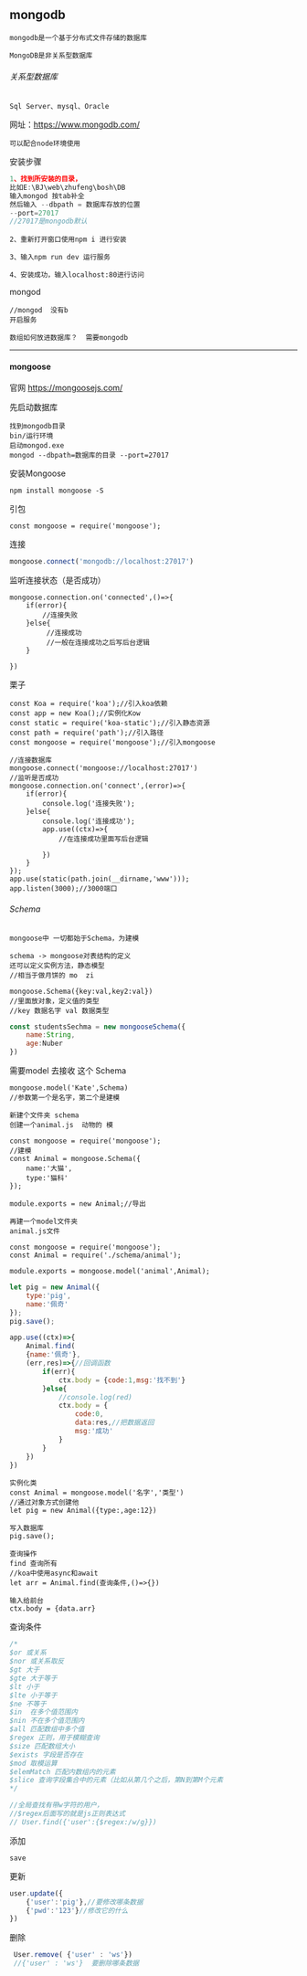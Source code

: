 ## mongodb

`mongodb是一个基于分布式文件存储的数据库`

`MongoDB是非关系型数据库`
###### 关系型数据库

```
Sql Server、mysql、Oracle
```

网址：https://www.mongodb.com/

`可以配合node环境使用`

安装步骤

```JavaScript
1、找到所安装的目录，
比如E:\BJ\web\zhufeng\bosh\DB
输入mongod 按tab补全
然后输入 --dbpath = 数据库存放的位置
--port=27017
//27017是mongodb默认
```

```
2、重新打开窗口使用npm i 进行安装
```

```
3、输入npm run dev 运行服务
```

```
4、安装成功，输入localhost:80进行访问
```

mongod

```
//mongod  没有b
开启服务
```

```
数组如何放进数据库？  需要mongodb
```

---
#### mongoose
官网 https://mongoosejs.com/

先启动数据库

```
找到mongodb目录
bin/运行环境
启动mongod.exe
mongod --dbpath=数据库的目录 --port=27017
```


安装Mongoose

```
npm install mongoose -S
```
引包

```
const mongoose = require('mongoose');
```
连接

```JavaScript
mongoose.connect('mongodb://localhost:27017')
```
监听连接状态（是否成功）

```
mongoose.connection.on('connected',()=>{
    if(error){
        //连接失败
    }else{
         //连接成功
         //一般在连接成功之后写后台逻辑
    }
    
})
```

栗子

```
const Koa = require('koa');//引入koa依赖
const app = new Koa();//实例化Kow
const static = require('koa-static');//引入静态资源
const path = require('path');//引入路径
const mongoose = require('mongoose');//引入mongoose

//连接数据库
mongoose.connect('mongoose://localhost:27017')
//监听是否成功
mongoose.connection.on('connect',(error)=>{
    if(error){
        console.log('连接失败');
    }else{
        console.log('连接成功');
        app.use((ctx)=>{
            //在连接成功里面写后台逻辑
            
        })
    }
});
app.use(static(path.join(__dirname,'www')));
app.listen(3000);//3000端口
```

###### Schema

`mongoose中 一切都始于Schema，为建模`
```
schema -> mongoose对表结构的定义
还可以定义实例方法，静态模型
//相当于做月饼的 mo  zi
```

```
mongoose.Schema({key:val,key2:val})
//里面放对象，定义值的类型
//key 数据名字 val 数据类型
```

```JavaScript
const studentsSechma = new mongooseSchema({
    name:String,
    age:Nuber
})
```
需要model 去接收 这个 Schema

```
mongoose.model('Kate',Schema)
//参数第一个是名字，第二个是建模
```


```
新建个文件夹 schema
创建一个animal.js  动物的 模
```

```
const mongoose = require('mongoose');
//建模
const Animal = mongoose.Schema({
    name:'大猫',
    type:'猫科'
});

module.exports = new Animal;//导出
```

```
再建一个model文件夹
animal.js文件
```

```
const mongoose = require('mongoose');
const Animal = require('./schema/animal');

module.exports = mongoose.model('animal',Animal);

```


```JavaScript
let pig = new Animal({
    type:'pig',
    name:'佩奇'
});
pig.save();

app.use((ctx)=>{
    Animal.find(
    {name:'佩奇'},
    (err,res)=>{//回调函数
        if(err){
            ctx.body = {code:1,msg:'找不到'}
        }else{
            //console.log(red)
            ctx.body = {
                code:0,
                data:res,//把数据返回
                msg:'成功'
            }
        }
    })
})
```

```
实例化类
const Animal = mongoose.model('名字','类型')
//通过对象方式创建他
let pig = new Animal({type:,age:12})

写入数据库
pig.save();

查询操作
find 查询所有
//koa中使用async和await
let arr = Animal.find(查询条件,()=>{})

输入给前台
ctx.body = {data.arr} 
```
查询条件

```JavaScript
/*
$or 或关系
$nor 或关系取反
$gt 大于
$gte 大于等于
$lt 小于
$lte 小于等于
$ne 不等于
$in  在多个值范围内
$nin 不在多个值范围内
$all 匹配数组中多个值
$regex 正则，用于模糊查询
$size 匹配数组大小
$exists 字段是否存在
$mod 取模运算
$elemMatch 匹配内数组内的元素
$slice 查询字段集合中的元素（比如从第几个之后，第N到第M个元素
*/
```

```JavaScript
//全局查找有带w字符的用户，
//$regex后面写的就是js正则表达式
// User.find({'user':{$regex:/w/g}})
```

添加

```
save
```

更新

```JavaScript
user.update({
    {'user':'pig'},//要修改哪条数据
    {'pwd':'123'}//修改它的什么
})
```
删除

```JavaScript
 User.remove( {'user' : 'ws'})
 //{'user' : 'ws'}  要删除哪条数据
```



